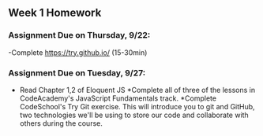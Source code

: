 ## Week 1 Homework

### Assignment Due on Thursday, 9/22:
-Complete https://try.github.io/ (15-30min)

### Assignment Due on Tuesday, 9/27:
* Read Chapter 1,2 of Eloquent JS
*Complete all of three of the lessons in CodeAcademy's JavaScript Fundamentals track.
*Complete CodeSchool's Try Git exercise. This will introduce you to git and GitHub, two technologies we'll be using to store our code and collaborate with others during the course.



